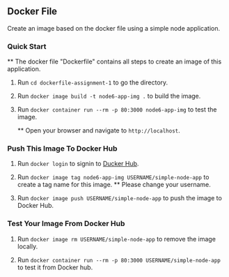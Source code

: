 ## Docker File

Create an image based on the docker file using a simple node application.

### Quick Start

\** The docker file "Dockerfile" contains all steps to create an image of this application.

1. Run `cd dockerfile-assignment-1` to go the directory.

2. Run `docker image build -t node6-app-img .` to build the image.

3. Run `docker container run --rm -p 80:3000 node6-app-img` to test the image. 
    
    ** Open your browser and navigate to `http://localhost`.

### Push This Image To Docker Hub

1. Run `docker login` to signin to [Ducker Hub](https://hub.docker.com/).

2. Run `docker image tag node6-app-img USERNAME/simple-node-app` to create a tag name for this image. ** Please change your username.

3. Run `docker image push USERNAME/simple-node-app` to push the image to Docker Hub.

### Test Your Image From Docker Hub

1. Run `docker image rm USERNAME/simple-node-app` to remove the image locally.

2. Run `docker container run --rm -p 80:3000 USERNAME/simple-node-app` to test it from Docker hub.
